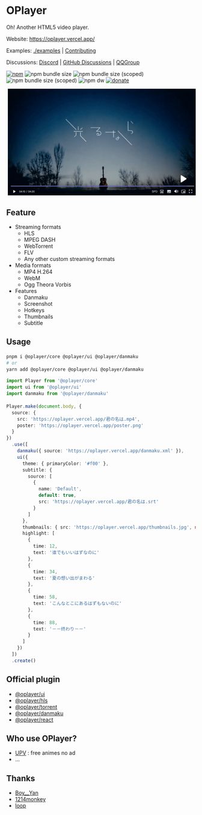 # OPlayer

Oh! Another HTML5 video player.

Website: https://oplayer.vercel.app/

Examples: [./examples](./examples) | [Contributing](./CONTRIBUTING.md)

Discussions: [Discord](https://discord.gg/hzjxYyPbKh) | [GitHub Discussions](https://github.com/shiyiya/oplayer/discussions) | [QQGroup](https://jq.qq.com/?_wv=1027&k=YzsRgkXB)

[![npm](https://img.shields.io/npm/v/@oplayer/core?style=flat-square&color=fb3e44)](https://www.npmjs.com/package/@oplayer/core)
![npm bundle size](https://img.shields.io/bundlephobia/minzip/@oplayer/core?style=flat-square&label=core)
![npm bundle size (scoped)](https://img.shields.io/bundlephobia/minzip/@oplayer/ui?style=flat-square&label=ui)
![npm bundle size (scoped)](https://img.shields.io/bundlephobia/minzip/@oplayer/react?style=flat-square&label=react)
![npm dw](https://img.shields.io/npm/dw/@oplayer/core?style=flat-square)
[![donate](https://img.shields.io/badge/$-donate-ff69b4.svg?style=flat-square)](https://paypal.me/ShiYiYa)

![oplayer](./oplayer.png)

## Feature

- Streaming formats
  - HLS
  - MPEG DASH
  - WebTorrent
  - FLV
  - Any other custom streaming formats
- Media formats
  - MP4 H.264
  - WebM
  - Ogg Theora Vorbis
- Features
  - Danmaku
  - Screenshot
  - Hotkeys
  - Thumbnails
  - Subtitle

## Usage

```bash
pnpm i @oplayer/core @oplayer/ui @oplayer/danmaku
# or
yarn add @oplayer/core @oplayer/ui @oplayer/danmaku
```

```ts
import Player from '@oplayer/core'
import ui from '@oplayer/ui'
import danmaku from '@oplayer/danmaku'

Player.make(document.body, {
  source: {
    src: 'https://oplayer.vercel.app/君の名は.mp4',
    poster: 'https://oplayer.vercel.app/poster.png'
  }
})
  .use([
    danmaku({ source: 'https://oplayer.vercel.app/danmaku.xml' }),
    ui({
      theme: { primaryColor: '#f00' },
      subtitle: {
        source: [
          {
            name: 'Default',
            default: true,
            src: 'https://oplayer.vercel.app/君の名は.srt'
          }
        ]
      },
      thumbnails: { src: 'https://oplayer.vercel.app/thumbnails.jpg', number: 100 },
      highlight: [
        {
          time: 12,
          text: '谁でもいいはずなのに'
        },
        {
          time: 34,
          text: '夏の想い出がまわる'
        },
        {
          time: 58,
          text: 'こんなとこにあるはずもないのに'
        },
        {
          time: 88,
          text: '－－终わり－－'
        }
      ]
    })
  ])
  .create()
```

## Official plugin

- [@oplayer/ui](./packages//ui/)
- [@oplayer/hls](./packages/hls/)
- [@oplayer/torrent](./packages/torrent/)
- [@oplayer/danmaku](./packages/danmaku/)
- [@oplayer/react](./packages/react/)

## Who use OPlayer?

- [UPV](https://月色真美.life) : free animes no ad
- ...

## Thanks

- [Boy\_\_Yan](https://www.iconfont.cn/collections/detail?cid=40262)
- [1214monkey](https://www.iconfont.cn/collections/detail?spm=a313x.7781069.0.da5a778a4&cid=12086)
- [loop](https://www.iconfont.cn/collections/detail?spm=a313x.7781069.0.da5a778a4&cid=15901)
